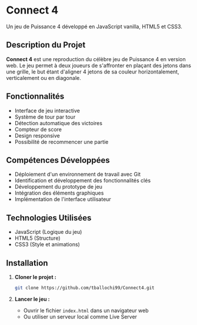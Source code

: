 # Connect 4

Un jeu de Puissance 4 développé en JavaScript vanilla, HTML5 et CSS3.

## Description du Projet

**Connect 4** est une reproduction du célèbre jeu de Puissance 4 en version web. Le jeu permet à deux joueurs de s'affronter en plaçant des jetons dans une grille, le but étant d'aligner 4 jetons de sa couleur horizontalement, verticalement ou en diagonale.

## Fonctionnalités

- Interface de jeu interactive
- Système de tour par tour
- Détection automatique des victoires
- Compteur de score
- Design responsive
- Possibilité de recommencer une partie

## Compétences Développées

- Déploiement d'un environnement de travail avec Git
- Identification et développement des fonctionnalités clés
- Développement du prototype de jeu
- Intégration des éléments graphiques
- Implémentation de l'interface utilisateur

## Technologies Utilisées

- JavaScript (Logique du jeu)
- HTML5 (Structure)
- CSS3 (Style et animations)

## Installation

1. **Cloner le projet :**
   ```bash
   git clone https://github.com/tballochi99/Connect4.git
   ```

2. **Lancer le jeu :**
   - Ouvrir le fichier `index.html` dans un navigateur web
   - Ou utiliser un serveur local comme Live Server
